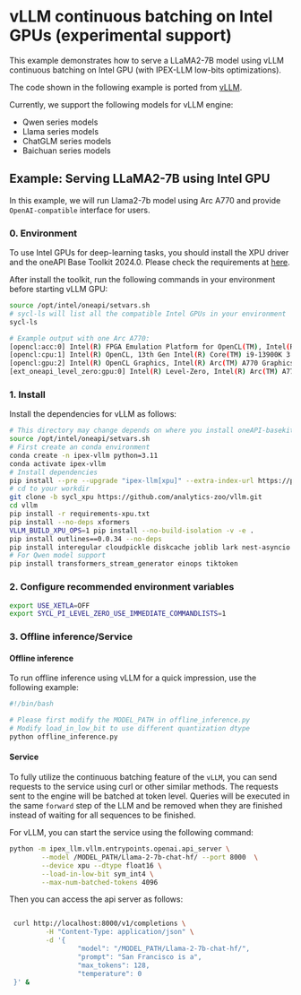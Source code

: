 # vLLM continuous batching on Intel GPUs (experimental support)

This example demonstrates how to serve a LLaMA2-7B model using vLLM continuous batching on Intel GPU (with IPEX-LLM low-bits optimizations).

The code shown in the following example is ported from [vLLM](https://github.com/vllm-project/vllm/tree/v0.3.3).

Currently, we support the following models for vLLM engine:

- Qwen series models
- Llama series models
- ChatGLM series models
- Baichuan series models

## Example: Serving LLaMA2-7B using Intel GPU

In this example, we will run Llama2-7b model using Arc A770 and provide `OpenAI-compatible` interface for users.

### 0. Environment

To use Intel GPUs for deep-learning tasks, you should install the XPU driver and the oneAPI Base Toolkit 2024.0. Please check the requirements at [here](https://github.com/intel-analytics/ipex-llm/tree/main/python/llm/example/GPU#requirements).

After install the toolkit, run the following commands in your environment before starting vLLM GPU:
```bash
source /opt/intel/oneapi/setvars.sh
# sycl-ls will list all the compatible Intel GPUs in your environment
sycl-ls

# Example output with one Arc A770:
[opencl:acc:0] Intel(R) FPGA Emulation Platform for OpenCL(TM), Intel(R) FPGA Emulation Device 1.2 [2023.16.7.0.21_160000]
[opencl:cpu:1] Intel(R) OpenCL, 13th Gen Intel(R) Core(TM) i9-13900K 3.0 [2023.16.7.0.21_160000]
[opencl:gpu:2] Intel(R) OpenCL Graphics, Intel(R) Arc(TM) A770 Graphics 3.0 [23.17.26241.33]
[ext_oneapi_level_zero:gpu:0] Intel(R) Level-Zero, Intel(R) Arc(TM) A770 Graphics 1.3 [1.3.26241]
```

### 1. Install

Install the dependencies for vLLM as follows:

```bash
# This directory may change depends on where you install oneAPI-basekit
source /opt/intel/oneapi/setvars.sh
# First create an conda environment
conda create -n ipex-vllm python=3.11
conda activate ipex-vllm
# Install dependencies
pip install --pre --upgrade "ipex-llm[xpu]" --extra-index-url https://pytorch-extension.intel.com/release-whl/stable/xpu/us/
# cd to your workdir
git clone -b sycl_xpu https://github.com/analytics-zoo/vllm.git
cd vllm
pip install -r requirements-xpu.txt
pip install --no-deps xformers
VLLM_BUILD_XPU_OPS=1 pip install --no-build-isolation -v -e .
pip install outlines==0.0.34 --no-deps
pip install interegular cloudpickle diskcache joblib lark nest-asyncio numba scipy
# For Qwen model support
pip install transformers_stream_generator einops tiktoken
```

### 2. Configure recommended environment variables

```bash
export USE_XETLA=OFF
export SYCL_PI_LEVEL_ZERO_USE_IMMEDIATE_COMMANDLISTS=1
```
### 3. Offline inference/Service

#### Offline inference

To run offline inference using vLLM for a quick impression, use the following example:


```bash
#!/bin/bash

# Please first modify the MODEL_PATH in offline_inference.py
# Modify load_in_low_bit to use different quantization dtype
python offline_inference.py
```

#### Service

To fully utilize the continuous batching feature of the `vLLM`, you can send requests to the service using curl or other similar methods.  The requests sent to the engine will be batched at token level. Queries will be executed in the same `forward` step of the LLM and be removed when they are finished instead of waiting for all sequences to be finished.

For vLLM, you can start the service using the following command:
```bash
python -m ipex_llm.vllm.entrypoints.openai.api_server \
        --model /MODEL_PATH/Llama-2-7b-chat-hf/ --port 8000  \
        --device xpu --dtype float16 \
        --load-in-low-bit sym_int4 \
        --max-num-batched-tokens 4096
```


Then you can access the api server as follows:

```bash

 curl http://localhost:8000/v1/completions \
         -H "Content-Type: application/json" \
         -d '{
                 "model": "/MODEL_PATH/Llama-2-7b-chat-hf/",
                 "prompt": "San Francisco is a",
                 "max_tokens": 128,
                 "temperature": 0
 }' &
```
